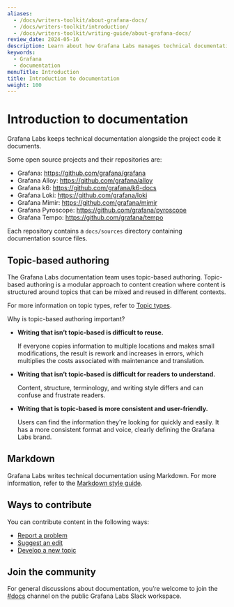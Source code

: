 ```yaml
---
aliases:
  - /docs/writers-toolkit/about-grafana-docs/
  - /docs/writers-toolkit/introduction/
  - /docs/writers-toolkit/writing-guide/about-grafana-docs/
review_date: 2024-05-16
description: Learn about how Grafana Labs manages technical documentation.
keywords:
  - Grafana
  - documentation
menuTitle: Introduction
title: Introduction to documentation
weight: 100
---
```


# Introduction to documentation

Grafana Labs keeps technical documentation alongside the project code it documents.

Some open source projects and their repositories are:

- Grafana: https://github.com/grafana/grafana
- Grafana Alloy: https://github.com/grafana/alloy
- Grafana k6: https://github.com/grafana/k6-docs
- Grafana Loki: https://github.com/grafana/loki
- Grafana Mimir: https://github.com/grafana/mimir
- Grafana Pyroscope: https://github.com/grafana/pyroscope
- Grafana Tempo: https://github.com/grafana/tempo

Each repository contains a `docs/sources` directory containing documentation source files.

## Topic-based authoring

The Grafana Labs documentation team uses topic-based authoring.
Topic-based authoring is a modular approach to content creation where content is structured around topics that can be mixed and reused in different contexts.

For more information on topic types, refer to [Topic types](https://grafana.com/docs/writers-toolkit/structure/topic-types/).

Why is topic-based authoring important?

- **Writing that isn’t topic-based is difficult to reuse.**

  If everyone copies information to multiple locations and makes small modifications, the result is rework and increases in errors, which multiplies the costs associated with maintenance and translation.

- **Writing that isn’t topic-based is difficult for readers to understand.**

  Content, structure, terminology, and writing style differs and can confuse and frustrate readers.

- **Writing that is topic-based is more consistent and user-friendly.**

  Users can find the information they're looking for quickly and easily.
  It has a more consistent format and voice, clearly defining the Grafana Labs brand.

## Markdown

Grafana Labs writes technical documentation using Markdown.
For more information, refer to the [Markdown style guide](https://grafana.com/docs/writers-toolkit/write/markdown-guide/).

## Ways to contribute

You can contribute content in the following ways:

- [Report a problem](https://grafana.com/docs/writers-toolkit/contribute/#report-a-problem)
- [Suggest an edit](https://grafana.com/docs/writers-toolkit/contribute/#suggest-an-edit)
- [Develop a new topic](https://grafana.com/docs/writers-toolkit/contribute/#develop-a-new-topic)

## Join the community

For general discussions about documentation, you’re welcome to join the [#docs](https://raintank-corp.slack.com/archives/C5PG2JK8W) channel on the public Grafana Labs Slack workspace.
